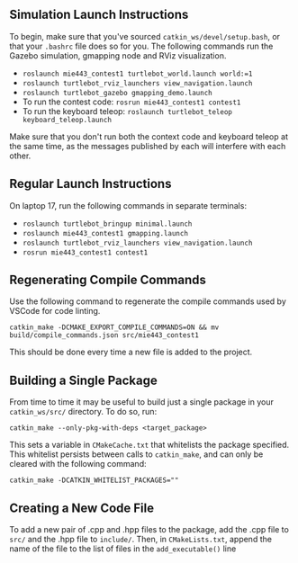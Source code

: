 ## Simulation Launch Instructions
To begin, make sure that you've sourced ```catkin_ws/devel/setup.bash```, or that your ```.bashrc``` file does so for you. The following commands run the Gazebo simulation, gmapping node and RViz visualization.

* ```roslaunch mie443_contest1 turtlebot_world.launch world:=1```
* ```roslaunch turtlebot_rviz_launchers view_navigation.launch```
* ```roslaunch turtlebot_gazebo gmapping_demo.launch```
* To run the contest code: ```rosrun mie443_contest1 contest1```
* To run the keyboard teleop: ```roslaunch turtlebot_teleop keyboard_teleop.launch```

Make sure that you don't run both the context code and keyboard teleop at the same time, as the messages published by each will interfere with each other.

## Regular Launch Instructions
On laptop 17, run the following commands in separate terminals:

* ```roslaunch turtlebot_bringup minimal.launch```
* ```roslaunch mie443_contest1 gmapping.launch```
* ```roslaunch turtlebot_rviz_launchers view_navigation.launch```
* ```rosrun mie443_contest1 contest1```

## Regenerating Compile Commands
Use the following command to regenerate the compile commands used by VSCode for code linting.
```
catkin_make -DCMAKE_EXPORT_COMPILE_COMMANDS=ON && mv build/compile_commands.json src/mie443_contest1
```
This should be done every time a new file is added to the project.

## Building a Single Package
From time to time it may be useful to build just a single package in your ```catkin_ws/src/``` directory. To do so, run:
```
catkin_make --only-pkg-with-deps <target_package>
```
This sets a variable in ```CMakeCache.txt``` that whitelists the package specified. This whitelist persists between calls to ```catkin_make```, and can only be cleared with the following command:
```
catkin_make -DCATKIN_WHITELIST_PACKAGES=""
```

## Creating a New Code File
To add a new pair of .cpp and .hpp files to the package, add the .cpp file to ```src/``` and the .hpp file to ```include/```. Then, in ```CMakeLists.txt```, append the name of the file to the list of files in the ```add_executable()``` line